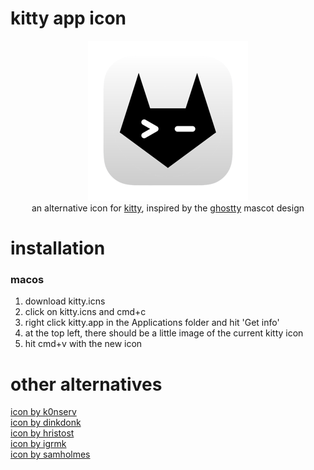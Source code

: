 # kitty app icon

<p align="center">
    <img width="256" src="https://github.com/jaashuu/kitty-icon/blob/main/kitty.iconset/icon_256.png" alt="kitty icon">
    <br>
    an alternative icon for <a href="https://sw.kovidgoyal.net/kitty/">kitty</a>, inspired by the <a href="https://ghostty.org/">ghostty</a> mascot design
</p>

# installation

### macos

1. download kitty.icns
2. click on kitty.icns and cmd+c
3. right click kitty.app in the Applications folder and hit 'Get info'
4. at the top left, there should be a little image of the current kitty icon
5. hit cmd+v with the new icon

# other alternatives

[icon by k0nserv](https://github.com/k0nserv/kitty-icon)  
[icon by dinkdonk](https://github.com/DinkDonk/kitty-icon)  
[icon by hristost](https://github.com/hristost/kitty-alternative-icon)  
[icon by igrmk](https://github.com/igrmk/whiskers)  
[icon by samholmes](https://github.com/samholmes/whiskers)

